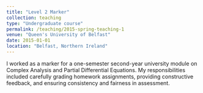 ```yaml
---
title: "Level 2 Marker"
collection: teaching
type: "Undergraduate course"
permalink: /teaching/2015-spring-teaching-1
venue: "Queen's University of Belfast"
date: 2015-01-01
location: "Belfast, Northern Ireland"
---
```


I worked as a marker for a one-semester second-year university module on Complex Analysis and Partial Differential Equations. My responsibilities included carefully grading homework assignments, providing constructive feedback, and ensuring consistency and fairness in assessment.
